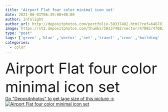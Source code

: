 ```yaml
---
title: 'Airport Flat four color minimal icon set'
date: 2021-06-01T06:39:00+00:00
author: Infolight
author_url: http://depositphotos.com/portfolio-50337402.html?ref=64678756
image: https://st2.depositphotos.com/thumbs/50337402/vector/47082/470828738/api_thumb_450.jpg?forcejpeg=true
type: "post"
tags: ['green' ,'blue' ,'vector' ,'set' ,'travel' ,'icon' ,'building' ,'flat' ,'logo' ,'airport' ,'minimal' ,'eps' ,'premium' ,'air traffic' ,'control tower' ,'architecture and city' ]
categories: 
  - color
---
```

<div aling="center">
            <font size="60"> Airport Flat four color minimal icon set</font>   
</div>
<div>
    <a href='https://depositphotos.com/470828738/stock-illustration-airport-flat-four-color-minimal.html?ref=64678756' target=_blank > Go "Depositphotos" to get lage size of this picture ->
        <img href='https://depositphotos.com/470828738/stock-illustration-airport-flat-four-color-minimal.html?ref=64678756' src='https://st2.depositphotos.com/50337402/47082/v/950/depositphotos_470828738-stock-illustration-airport-flat-four-color-minimal.jpg?forcejpeg=true' alt='Airport Flat four color minimal icon set' >
    </a>
</div>
